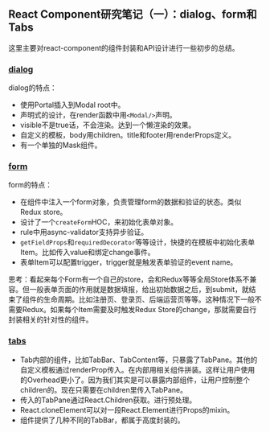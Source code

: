 ## React Component研究笔记（一）：dialog、form和Tabs

这里主要对react-component的组件封装和API设计进行一些初步的总结。

### [dialog](https://github.com/react-component/dialog)

dialog的特点：

+ 使用Portal插入到Modal root中。
+ 声明式的设计，在render函数中用`<Modal/>`声明。
+ visible不是true话，不会渲染。达到一个懒渲染的效果。
+ 自定义的模板，body用children。title和footer用renderProps定义。
+ 有一个单独的Mask组件。

### [form](https://github.com/react-component/form)

form的特点：

+ 在组件中注入一个form对象，负责管理form的数据和验证的状态。类似Redux store。
+ 设计了一个`createForm`HOC，来初始化表单对象。
+ rule中用async-validator支持异步验证。
+ `getFieldProps`和`requiredDecorator`等等设计，快捷的在模板中初始化表单Item。比如传入value和绑定change事件。
+ 表单Item可以配置trigger，trigger就是触发表单验证的event name。

思考：看起来每个Form有一个自己的store，会和Redux等等全局Store体系不兼容。但一般表单页面的作用就是数据填报，给出初始数据之后，到submit，就结束了组件的生命周期。比如注册页、登录页、后端运营页等等。这种情况下一般不需要Redux。如果每个Item需要及时触发Redux Store的change，那就需要自行封装相关的针对性的组件。

### [tabs](https://github.com/react-component/tabs)

+ Tab内部的组件，比如TabBar、TabContent等，只暴露了TabPane。其他的自定义模板通过renderProp传入。在内部用相关组件拼装。这样让用户使用的Overhead更小了。因为我们其实是可以暴露内部组件，让用户控制整个children的。现在只需要在children里传入TabPane。
+ 传入的TabPane通过React.Children获取。进行预处理。
+ React.cloneElement可以对一段React.Element进行Props的mixin。
+ 组件提供了几种不同的TabBar，都属于高度封装的。